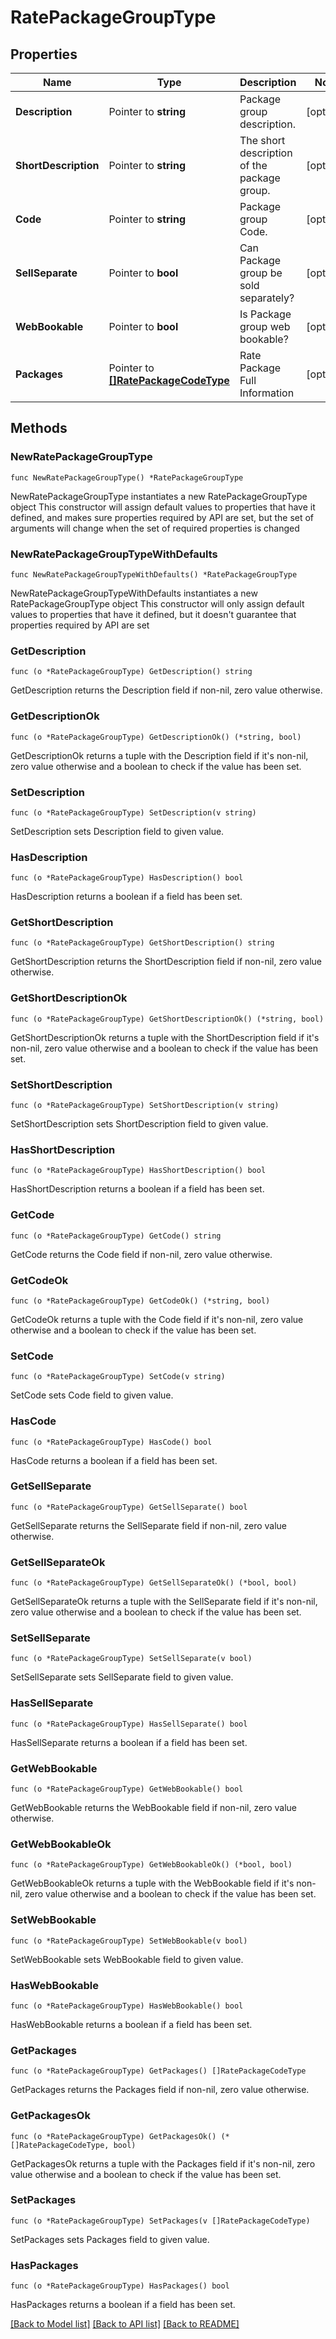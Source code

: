 # RatePackageGroupType

## Properties

Name | Type | Description | Notes
------------ | ------------- | ------------- | -------------
**Description** | Pointer to **string** | Package group description. | [optional] 
**ShortDescription** | Pointer to **string** | The short description of the package group. | [optional] 
**Code** | Pointer to **string** | Package group Code. | [optional] 
**SellSeparate** | Pointer to **bool** | Can Package group be sold separately? | [optional] 
**WebBookable** | Pointer to **bool** | Is Package group web bookable? | [optional] 
**Packages** | Pointer to [**[]RatePackageCodeType**](RatePackageCodeType.md) | Rate Package Full Information | [optional] 

## Methods

### NewRatePackageGroupType

`func NewRatePackageGroupType() *RatePackageGroupType`

NewRatePackageGroupType instantiates a new RatePackageGroupType object
This constructor will assign default values to properties that have it defined,
and makes sure properties required by API are set, but the set of arguments
will change when the set of required properties is changed

### NewRatePackageGroupTypeWithDefaults

`func NewRatePackageGroupTypeWithDefaults() *RatePackageGroupType`

NewRatePackageGroupTypeWithDefaults instantiates a new RatePackageGroupType object
This constructor will only assign default values to properties that have it defined,
but it doesn't guarantee that properties required by API are set

### GetDescription

`func (o *RatePackageGroupType) GetDescription() string`

GetDescription returns the Description field if non-nil, zero value otherwise.

### GetDescriptionOk

`func (o *RatePackageGroupType) GetDescriptionOk() (*string, bool)`

GetDescriptionOk returns a tuple with the Description field if it's non-nil, zero value otherwise
and a boolean to check if the value has been set.

### SetDescription

`func (o *RatePackageGroupType) SetDescription(v string)`

SetDescription sets Description field to given value.

### HasDescription

`func (o *RatePackageGroupType) HasDescription() bool`

HasDescription returns a boolean if a field has been set.

### GetShortDescription

`func (o *RatePackageGroupType) GetShortDescription() string`

GetShortDescription returns the ShortDescription field if non-nil, zero value otherwise.

### GetShortDescriptionOk

`func (o *RatePackageGroupType) GetShortDescriptionOk() (*string, bool)`

GetShortDescriptionOk returns a tuple with the ShortDescription field if it's non-nil, zero value otherwise
and a boolean to check if the value has been set.

### SetShortDescription

`func (o *RatePackageGroupType) SetShortDescription(v string)`

SetShortDescription sets ShortDescription field to given value.

### HasShortDescription

`func (o *RatePackageGroupType) HasShortDescription() bool`

HasShortDescription returns a boolean if a field has been set.

### GetCode

`func (o *RatePackageGroupType) GetCode() string`

GetCode returns the Code field if non-nil, zero value otherwise.

### GetCodeOk

`func (o *RatePackageGroupType) GetCodeOk() (*string, bool)`

GetCodeOk returns a tuple with the Code field if it's non-nil, zero value otherwise
and a boolean to check if the value has been set.

### SetCode

`func (o *RatePackageGroupType) SetCode(v string)`

SetCode sets Code field to given value.

### HasCode

`func (o *RatePackageGroupType) HasCode() bool`

HasCode returns a boolean if a field has been set.

### GetSellSeparate

`func (o *RatePackageGroupType) GetSellSeparate() bool`

GetSellSeparate returns the SellSeparate field if non-nil, zero value otherwise.

### GetSellSeparateOk

`func (o *RatePackageGroupType) GetSellSeparateOk() (*bool, bool)`

GetSellSeparateOk returns a tuple with the SellSeparate field if it's non-nil, zero value otherwise
and a boolean to check if the value has been set.

### SetSellSeparate

`func (o *RatePackageGroupType) SetSellSeparate(v bool)`

SetSellSeparate sets SellSeparate field to given value.

### HasSellSeparate

`func (o *RatePackageGroupType) HasSellSeparate() bool`

HasSellSeparate returns a boolean if a field has been set.

### GetWebBookable

`func (o *RatePackageGroupType) GetWebBookable() bool`

GetWebBookable returns the WebBookable field if non-nil, zero value otherwise.

### GetWebBookableOk

`func (o *RatePackageGroupType) GetWebBookableOk() (*bool, bool)`

GetWebBookableOk returns a tuple with the WebBookable field if it's non-nil, zero value otherwise
and a boolean to check if the value has been set.

### SetWebBookable

`func (o *RatePackageGroupType) SetWebBookable(v bool)`

SetWebBookable sets WebBookable field to given value.

### HasWebBookable

`func (o *RatePackageGroupType) HasWebBookable() bool`

HasWebBookable returns a boolean if a field has been set.

### GetPackages

`func (o *RatePackageGroupType) GetPackages() []RatePackageCodeType`

GetPackages returns the Packages field if non-nil, zero value otherwise.

### GetPackagesOk

`func (o *RatePackageGroupType) GetPackagesOk() (*[]RatePackageCodeType, bool)`

GetPackagesOk returns a tuple with the Packages field if it's non-nil, zero value otherwise
and a boolean to check if the value has been set.

### SetPackages

`func (o *RatePackageGroupType) SetPackages(v []RatePackageCodeType)`

SetPackages sets Packages field to given value.

### HasPackages

`func (o *RatePackageGroupType) HasPackages() bool`

HasPackages returns a boolean if a field has been set.


[[Back to Model list]](../README.md#documentation-for-models) [[Back to API list]](../README.md#documentation-for-api-endpoints) [[Back to README]](../README.md)


